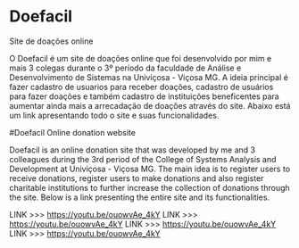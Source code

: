 # Doefacil
Site de doações online

O Doefacil é um site de doações online que foi desenvolvido por mim e mais 3 colegas durante o 3º período da faculdade de Análise e Desenvolvimento de Sistemas na Univiçosa - Viçosa MG.
A ideia principal é fazer cadastro de usuarios para receber doações, cadastro de usuários para fazer doações e também cadastro de instituições beneficentes para aumentar ainda mais a arrecadação de doações
através do site. Abaixo está um link apresentando todo o site e suas funcionalidades.

#Doefacil
Online donation website

Doefacil is an online donation site that was developed by me and 3 colleagues during the 3rd period of the College of Systems Analysis and Development at Univiçosa - Viçosa MG.
The main idea is to register users to receive donations, register users to make donations and also register charitable institutions to further increase the collection of donations
through the site. Below is a link presenting the entire site and its functionalities.

LINK >>>  https://youtu.be/ouowvAe_4kY
LINK >>>  https://youtu.be/ouowvAe_4kY
LINK >>>  https://youtu.be/ouowvAe_4kY
LINK >>>  https://youtu.be/ouowvAe_4kY
